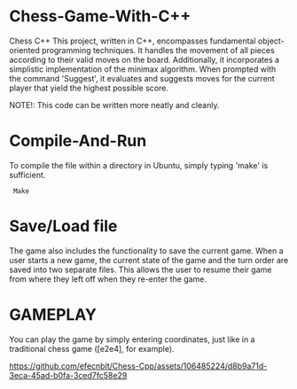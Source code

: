 # Chess-Game-With-C++
Chess C++
 This project, written in C++, encompasses fundamental object-oriented programming techniques. It handles the movement of all pieces according to their valid moves on the board. Additionally, it incorporates a simplistic implementation of the minimax algorithm. When prompted with the command 'Suggest', it evaluates and suggests moves for the current player that yield the highest possible score.
<p>NOTE!: This code can be written more neatly and cleanly.</p>

# Compile-And-Run
 To compile the file within a directory in Ubuntu, simply typing 'make' is sufficient.
  <p> <code> Make  </code></p>

# Save/Load file
 The game also includes the functionality to save the current game. When a user starts a new game, the current state of the game and the turn order are saved into two separate files. This allows the user to resume their game from where they left off when they re-enter the game.

# GAMEPLAY

 You can play the game by simply entering coordinates, just like in a traditional chess game ([e2e4], for example).

https://github.com/efecnblt/Chess-Cpp/assets/106485224/d8b9a71d-3eca-45ad-b0fa-3ced7fc58e29

